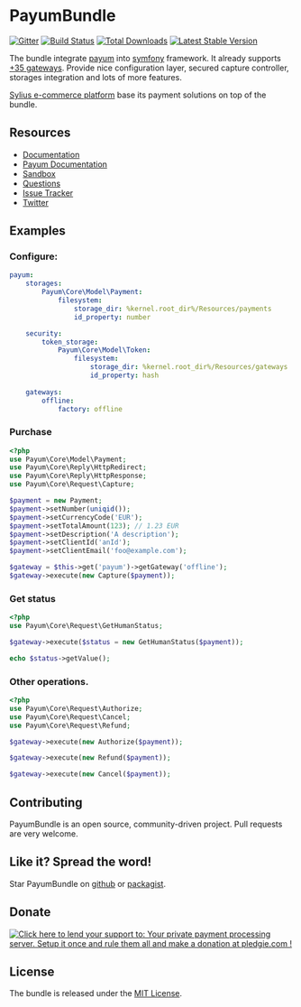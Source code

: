 # PayumBundle 
[![Gitter](https://badges.gitter.im/Payum/Payum.svg)](https://gitter.im/Payum/Payum?utm_source=badge&utm_medium=badge&utm_campaign=pr-badge)
[![Build Status](https://travis-ci.org/Payum/PayumBundle.png?branch=master)](https://travis-ci.org/Payum/PayumBundle) 
[![Total Downloads](https://poser.pugx.org/payum/payum-bundle/d/total.png)](https://packagist.org/packages/payum/payum-bundle) 
[![Latest Stable Version](https://poser.pugx.org/payum/payum-bundle/version.png)](https://packagist.org/packages/payum/payum-bundle)

The bundle  integrate [payum](https://github.com/Payum/Payum) into [symfony](http://www.symfony.com) framework.
It already supports [+35 gateways](https://github.com/Payum/Payum/blob/master/src/Payum/Core/Resources/docs/supported-gateways.md).
Provide nice configuration layer, secured capture controller, storages integration and lots of more features.

[Sylius e-commerce platform](http://sylius.com) base its payment solutions on top of the bundle.

## Resources

* [Documentation](https://github.com/Payum/PayumBundle/blob/master/Resources/doc/index.md)
* [Payum Documentation](https://github.com/Payum/Payum/blob/master/src/Payum/Core/Resources/docs/index.md)
* [Sandbox](https://github.com/makasim/PayumBundleSandbox)
* [Questions](http://stackoverflow.com/questions/tagged/payum)
* [Issue Tracker](https://github.com/Payum/PayumBundle/issues)
* [Twitter](https://twitter.com/payumphp)

## Examples

### Configure:

```yaml
payum:
    storages:
        Payum\Core\Model\Payment:
            filesystem:
                storage_dir: %kernel.root_dir%/Resources/payments
                id_property: number

    security:
        token_storage:
            Payum\Core\Model\Token:
                filesystem:
                    storage_dir: %kernel.root_dir%/Resources/gateways
                    id_property: hash
                
    gateways:
        offline:
            factory: offline
```

### Purchase

```php
<?php
use Payum\Core\Model\Payment;
use Payum\Core\Reply\HttpRedirect;
use Payum\Core\Reply\HttpResponse;
use Payum\Core\Request\Capture;

$payment = new Payment;
$payment->setNumber(uniqid());
$payment->setCurrencyCode('EUR');
$payment->setTotalAmount(123); // 1.23 EUR
$payment->setDescription('A description');
$payment->setClientId('anId');
$payment->setClientEmail('foo@example.com');

$gateway = $this->get('payum')->getGateway('offline');
$gateway->execute(new Capture($payment));
```

### Get status

```php
<?php
use Payum\Core\Request\GetHumanStatus;

$gateway->execute($status = new GetHumanStatus($payment));

echo $status->getValue();
```

### Other operations.

```php
<?php
use Payum\Core\Request\Authorize;
use Payum\Core\Request\Cancel;
use Payum\Core\Request\Refund;

$gateway->execute(new Authorize($payment));

$gateway->execute(new Refund($payment));

$gateway->execute(new Cancel($payment));
```

## Contributing

PayumBundle is an open source, community-driven project. Pull requests are very welcome.

## Like it? Spread the word!

Star PayumBundle on [github](https://github.com/Payum/PayumBundle) or [packagist](https://packagist.org/packages/payum/payum-bundle).

## Donate

<a href='https://pledgie.com/campaigns/30526'><img alt='Click here to lend your support to: Your private payment processing server. Setup it once and rule them all and make a donation at pledgie.com !' src='https://pledgie.com/campaigns/30526.png?skin_name=chrome' border='0' ></a>

## License

The bundle is released under the [MIT License](Resources/meta/LICENSE).
